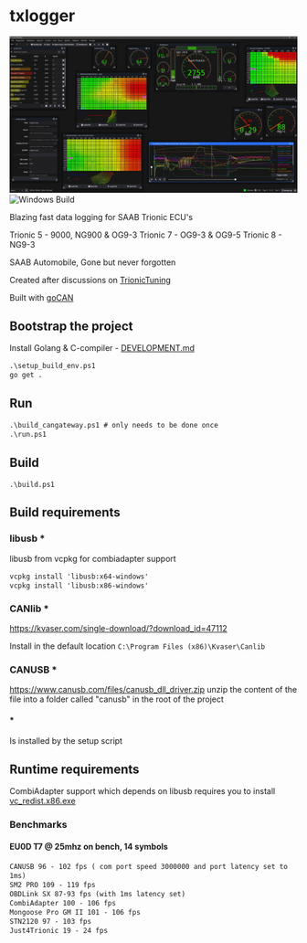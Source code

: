 # txlogger
![](txlogger.jpg)
![Windows Build](https://github.com/roffe/txlogger/actions/workflows/windows.yml/badge.svg)

Blazing fast data logging for SAAB Trionic ECU's

Trionic 5 - 9000, NG900 & OG9-3
Trionic 7 - OG9-3 & OG9-5
Trionic 8 - NG9-3

SAAB Automobile, Gone but never forgotten

Created after discussions on [TrionicTuning](https://www.trionictuning.com/forum/viewtopic.php?f=34&t=14297)

Built with [goCAN](https://github.com/roffe/gocan)

## Bootstrap the project

Install Golang & C-compiler - [DEVELOPMENT.md](DEVELOPMENT.md)

    .\setup_build_env.ps1
    go get .

## Run
    .\build_cangateway.ps1 # only needs to be done once
    .\run.ps1

## Build
    .\build.ps1

## Build requirements

### libusb *

libusb from vcpkg for combiadapter support

    vcpkg install 'libusb:x64-windows'
    vcpkg install 'libusb:x86-windows'

### CANlib *

https://kvaser.com/single-download/?download_id=47112

Install in the default location `C:\Program Files (x86)\Kvaser\Canlib`

### CANUSB *

https://www.canusb.com/files/canusb_dll_driver.zip
unzip the content of the file into a folder called "canusb" in the root of the project

#### *
Is installed by the setup script

## Runtime requirements

CombiAdapter support which depends on libusb requires you to install [vc_redist.x86.exe](https://www.microsoft.com/en-gb/download/confirmation.aspx?id=48145)

### Benchmarks

#### EU0D T7 @ 25mhz on bench, 14 symbols

    CANUSB 96 - 102 fps ( com port speed 3000000 and port latency set to 1ms)
    SM2 PRO 109 - 119 fps
    OBDLink SX 87-93 fps (with 1ms latency set)
    CombiAdapter 100 - 106 fps
    Mongoose Pro GM II 101 - 106 fps
    STN2120 97 - 103 fps
    Just4Trionic 19 - 24 fps
